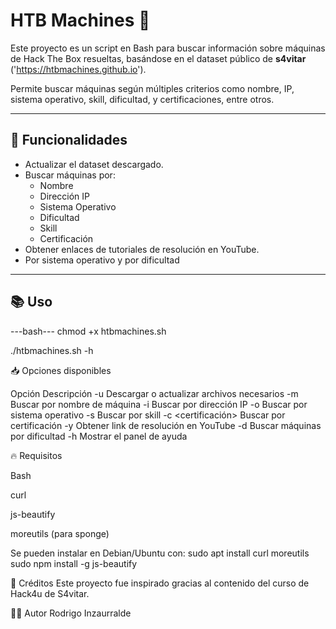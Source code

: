 # HTB Machines 🔎

Este proyecto es un script en Bash para buscar información sobre máquinas de Hack The Box resueltas, basándose en el dataset público de **s4vitar**
 ('https://htbmachines.github.io').

Permite buscar máquinas según múltiples criterios como nombre, IP, sistema operativo, skill, dificultad, y certificaciones, entre otros.

---

## 🚀 Funcionalidades

- Actualizar el dataset descargado.
- Buscar máquinas por:
  - Nombre
  - Dirección IP
  - Sistema Operativo
  - Dificultad
  - Skill
  - Certificación
 - Obtener enlaces de tutoriales de resolución en YouTube.
 - Por sistema operativo y por dificultad

---

## 📚 Uso

---bash---
chmod +x htbmachines.sh

./htbmachines.sh -h

📥 Opciones disponibles

Opción		Descripción
-u	Descargar o actualizar archivos necesarios
-m <nombre>	Buscar por nombre de máquina
-i <IP>	Buscar por dirección IP
-o <SO>	Buscar por sistema operativo
-s <skill>	Buscar por skill
-c <certificación>	Buscar por certificación
-y <nombre>	Obtener link de resolución en YouTube
-d <dificultad>	Buscar máquinas por dificultad
-h	Mostrar el panel de ayuda

🔥 Requisitos

Bash

curl

js-beautify

moreutils (para sponge)

Se pueden instalar en Debian/Ubuntu con:
sudo apt install curl moreutils
sudo npm install -g js-beautify

🤝 Créditos
Este proyecto fue inspirado gracias al contenido del curso de Hack4u de S4vitar.

🧑‍💻 Autor
Rodrigo Inzaurralde




